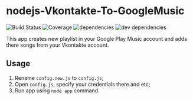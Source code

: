# nodejs-Vkontakte-To-GoogleMusic
![Build Status](https://img.shields.io/travis/IncoCode/nodejs-Vkontakte-To-GoogleMusic.svg)
![Coverage](https://img.shields.io/coveralls/IncoCode/nodejs-Vkontakte-To-GoogleMusic.svg)
![dependencies](https://img.shields.io/david/IncoCode/nodejs-Vkontakte-To-GoogleMusic.svg)
![dev dependencies](https://img.shields.io/david/dev/IncoCode/nodejs-Vkontakte-To-GoogleMusic.svg) 

This app creates new playlist in your Google Play Music account and adds there songs from your Vkontakte account.

## Usage
1. Rename `config.new.js` to `config.js`;
2. Open `config.js`, specify your credentials there and etc;
3. Run app using `node app` command.
